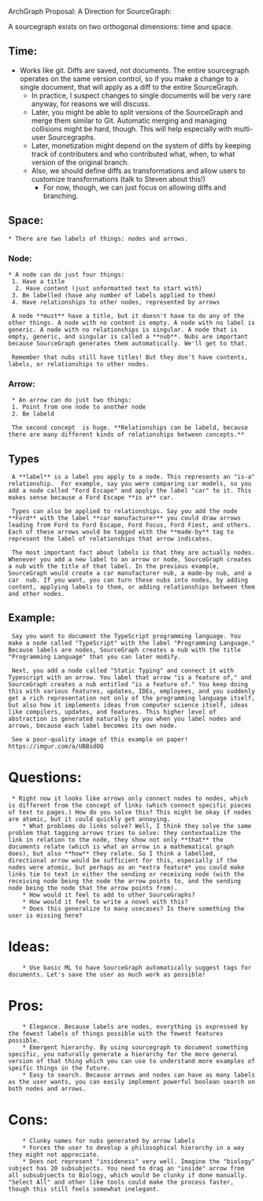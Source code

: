 ArchGraph Proposal: A Direction for SourceGraph:

A sourcegraph exists on two orthogonal dimensions: time and space.

## Time:

* Works like git. Diffs are saved, not documents. The entire sourcegraph operates on the same version control, so if you make a change to a single document, that will apply as a diff to the entire SourceGraph.
  *  In practice, I suspect changes to single documents will be very rare anyway, for reasons we will discuss.
  * Later, you might be able to split versions of the SourceGraph and merge them similar to Git. Automatic merging and managing collisions might be hard, though. This will help especially with multi-user Sourcegraphs.
  * Later, monetization might depend on the system of diffs by keeping track of contributers and who contributed what, when, to what version of the original branch.
  * Also, we should define diffs as transformations and allow users to customize transformations (talk to Steven about this!)
    * For now, though, we can just focus on allowing diffs and branching. 



## Space:

    * There are two labels of things: nodes and arrows.

### Node:
    * A node can do just four things:
     1. Have a title
      2. Have content (just unformatted text to start with)
     3. Be labelled (have any number of labels applied to them)
     4. Have relationships to other nodes, represented by arrows

     A node **must** have a title, but it doesn't have to do any of the other things. A node with no content is empty. A node with no label is generic. A node with no relationships is singular. A node that is empty, generic, and singular is called a **nub**. Nubs are important because SourceGraph generates them automatically. We'll get to that.

     Remember that nubs still have titles! But they don't have contents, labels, or relationships to other nodes.

### Arrow:
     * An arrow can do just two things:
     1. Point from one node to another node
     2. Be labeld

     The second concept  is huge. **Relationships can be labeld, because there are many different kinds of relationships between concepts.**

## Types

     A **label** is a label you apply to a node. This represents an "is-a" relationship.  For example, say you were comparing car models, so you add a node called "Ford Escape" and apply the label "car" to it. This makes sense because a Ford Escape **is a** car.

     Types can also be applied to relationships. Say you add the node **Ford** with the label **car manufacturer** you could draw arrows leading from Ford to Ford Escape, Ford Focus, Ford Fiest, and others. Each of these arrows would be tagged with the **made-by** tag to represent the label of relationships that arrow indicates.

     The most important fact about labels is that they are actually nodes. Whenever you add a new label to an arrow or node, SourceGraph creates a nub with the title of that label. In the previous example, SourceGraph would create a car manufacturer nub, a made-by nub, and a car  nub. If you want, you can turn these nubs into nodes, by adding content, applying labels to them, or adding relationships between them and other nodes.

## Example:

     Say you want to document the TypeScript programming language. You make a node called "TypeScript" with the label "Programming Language." Because labels are nodes, SourceGraph creates a nub with the title "Programming Language" that you can later modify.

     Next, you add a node called "Static Typing" and connect it with Typescript with an arrow. You label that arrow "is a feature of," and SourceGraph creates a nub entitled "is a feature of." You keep doing this with various features, updates, IDEs, employees, and you suddenly get a rich representation not only of the programming language itself, but also how it implements ideas from computer science itself, ideas like compilers, updates, and features. This higher level of abstraction is generated naturally by you when you label nodes and arrows, because each label becomes its own node. 

     See a poor-quality image of this example on paper! https://imgur.com/a/UBBsdOQ



# Questions:

     * Right now it looks like arrows only connect nodes to nodes, which is different from the concept of links (which connect specific pieces of text to pages.) How do you solve this? This might be okay if nodes are atomic, but it could quickly get annoying.
        * What problems do links solve? Well, I think they solve the same problem that tagging arrows tries to solve: they contextualize the link in relation to the node, they show not only **that** the documents relate (which is what an arrow in a mathematical graph does), but also **how** they relate. So I think a labelled, directional arrow would be sufficient for this, especially if the nodes were atomic, but perhaps as an *extra feature* you could make links tie to text in either the sending or receiving node (with the receiving node being the node the arrow points to, and the sending node being the node that the arrow points from).
        * How would it feel to add to other SourceGraphs?
        * How would it feel to write a novel with this?
        * Does this generalize to many usecases? Is there something the user is missing here?

# Ideas:

        * Use basic ML to have SourceGraph automatically suggest tags for documents. Let's save the user as much work as possible!



# Pros:

        * Elegance. Because labels are nodes, everything is expressed by the fewest labels of things possible with the fewest features possible.
        * Emergent hierarchy. By using sourcegraph to document something specific, you naturally generate a hierarchy for the more general version of that thing which you can use to understand more examples of speific things in the future.
        * Easy to search. Because arrows and nodes can have as many labels as the user wants, you can easily implement powerful boolean search on both nodes and arrows.

# Cons:

        * Clunky names for nubs generated by arrow labels
        * Forces the user to develop a philosophical hierarchy in a way they might not appreciate.
        * Does not represent "insideness" very well. Imagine the "biology" subject has 20 subsubjects. You need to drag an "inside" arrow from all subsubjuects to Biology, which would be clunky if done manually. "Select All" and other like tools could make the process faster, though this still feels somewhat inelegant.
